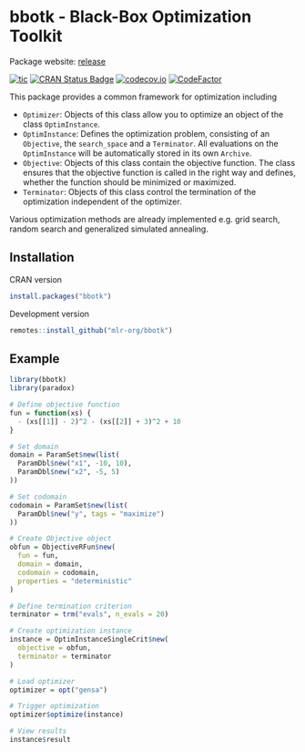 # bbotk - Black-Box Optimization Toolkit

Package website: [release](https://bbotk.mlr-org.com/)

<!-- badges: start -->
[![tic](https://github.com/mlr-org/bbotk/workflows/tic/badge.svg?branch=master)](https://github.com/mlr-org/bbotk/actions)
[![CRAN Status Badge](https://www.r-pkg.org/badges/version-ago/bbotk)](https://cran.r-project.org/package=bbotk)
[![codecov.io](https://codecov.io/github/mlr-org/bbotk/coverage.svg?branch=master)](https://codecov.io/gh/mlr-org/bbotk?branch=master)
[![CodeFactor](https://www.codefactor.io/repository/github/mlr-org/bbotk/badge)](https://www.codefactor.io/repository/github/mlr-org/bbotk)
<!-- badges: end -->

This package provides a common framework for optimization including 

* `Optimizer`: Objects of this class allow you to optimize an object of the class `OptimInstance`.
* `OptimInstance`: Defines the optimization problem, consisting of an `Objective`, the `search_space` and a `Terminator`. 
   All evaluations on the `OptimInstance` will be automatically stored in its own `Archive`.
* `Objective`: Objects of this class contain the objective function. 
   The class ensures that the objective function is called in the right way and defines, whether the function should be minimized or maximized.
* `Terminator`: Objects of this class control the termination of the optimization independent of the optimizer.  

Various optimization methods are already implemented e.g. grid search, random search and generalized simulated annealing. 

## Installation

CRAN version

```r
install.packages("bbotk")
```

Development version

```r
remotes::install_github("mlr-org/bbotk")
```

## Example

```r
library(bbotk)
library(paradox)

# Define objective function
fun = function(xs) {
  - (xs[[1]] - 2)^2 - (xs[[2]] + 3)^2 + 10
}

# Set domain
domain = ParamSet$new(list(
  ParamDbl$new("x1", -10, 10), 
  ParamDbl$new("x2", -5, 5)
))

# Set codomain
codomain = ParamSet$new(list(
  ParamDbl$new("y", tags = "maximize")
))

# Create Objective object
obfun = ObjectiveRFun$new(
  fun = fun,
  domain = domain,
  codomain = codomain, 
  properties = "deterministic"
)

# Define termination criterion
terminator = trm("evals", n_evals = 20)

# Create optimization instance
instance = OptimInstanceSingleCrit$new(
  objective = obfun, 
  terminator = terminator
)

# Load optimizer
optimizer = opt("gensa")

# Trigger optimization
optimizer$optimize(instance)

# View results
instance$result
```
